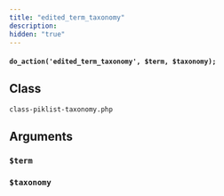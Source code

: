 ```yaml
---
title: "edited_term_taxonomy"
description:
hidden: "true"
---
```


#### `do_action('edited_term_taxonomy', $term, $taxonomy);`


## Class
`class-piklist-taxonomy.php`

## Arguments

### `$term`

### `$taxonomy`
